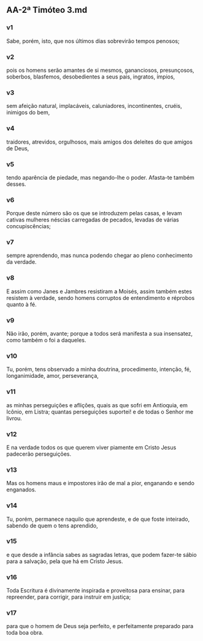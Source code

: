 ## AA-2ª Timóteo 3.md
### v1
 Sabe, porém, isto, que nos últimos dias sobrevirão tempos penosos;
### v2
 pois os homens serão amantes de si mesmos, gananciosos, presunçosos, soberbos, blasfemos, desobedientes a seus pais, ingratos, ímpios,
### v3
 sem afeição natural, implacáveis, caluniadores, incontinentes, cruéis, inimigos do bem,
### v4
 traidores, atrevidos, orgulhosos, mais amigos dos deleites do que amigos de Deus,
### v5
 tendo aparência de piedade, mas negando-lhe o poder. Afasta-te também desses.
### v6
 Porque deste número são os que se introduzem pelas casas, e levam cativas mulheres néscias carregadas de pecados, levadas de várias concupiscências;
### v7
 sempre aprendendo, mas nunca podendo chegar ao pleno conhecimento da verdade.
### v8
 E assim como Janes e Jambres resistiram a Moisés, assim também estes resistem à verdade, sendo homens corruptos de entendimento e réprobos quanto à fé.
### v9
 Não irão, porém, avante; porque a todos será manifesta a sua insensatez, como também o foi a daqueles.
### v10
 Tu, porém, tens observado a minha doutrina, procedimento, intenção, fé, longanimidade, amor, perseverança,
### v11
 as minhas perseguições e aflições, quais as que sofri em Antioquia, em Icônio, em Listra; quantas perseguições suportei! e de todas o Senhor me livrou.
### v12
 E na verdade todos os que querem viver piamente em Cristo Jesus padecerão perseguições.
### v13
 Mas os homens maus e impostores irão de mal a pior, enganando e sendo enganados.
### v14
 Tu, porém, permanece naquilo que aprendeste, e de que foste inteirado, sabendo de quem o tens aprendido,
### v15
 e que desde a infância sabes as sagradas letras, que podem fazer-te sábio para a salvação, pela que há em Cristo Jesus.
### v16
 Toda Escritura é divinamente inspirada e proveitosa para ensinar, para repreender, para corrigir, para instruir em justiça;
### v17
 para que o homem de Deus seja perfeito, e perfeitamente preparado para toda boa obra.
